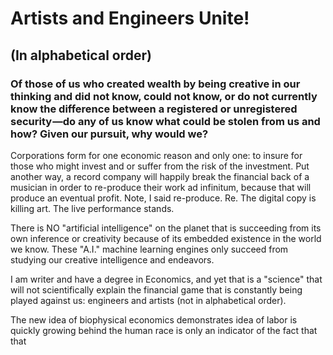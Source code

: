 #	Artists and Engineers Unite!

## (In alphabetical order)

### Of those of us who created wealth by being creative in our thinking and did not know, could not know, or do not currently know the difference between a registered or unregistered security —do any of us know what could be stolen from us and how? Given our pursuit, why would we?

Corporations form for one economic reason and only one: to insure for those who might invest and or suffer from the risk of the investment. Put another way, a record company will happily break the financial back of a musician in order to re-produce their work ad infinitum, because that will produce an eventual profit. Note, I said re-produce. Re. The digital copy is killing art. The live performance stands.

There is NO "artificial intelligence" on the planet that is succeeding from its own inference or creativity because of its embedded existence in the world we know. These "A.I." machine learning engines only succeed from studying our creative intelligence and endeavors. 

I am writer and have a degree in Economics, and yet that is a "science" that will not scientifically explain the financial game that is constantly being played against us: engineers and artists (not in alphabetical order).

The new idea of biophysical economics demonstrates  idea of labor is quickly growing behind the human race is only an indicator of the fact that that